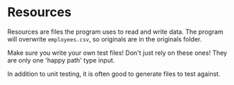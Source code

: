 # Resources

Resources are files the program uses to read and write data. The program will
overwrite `employees.csv`, so originals are in the originals folder.

Make sure you write your own test files! Don't just rely on these ones! They 
are only one 'happy path' type input. 

In addition to unit testing, it is often good to generate files to test against.